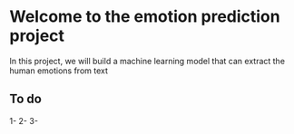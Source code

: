 # Welcome to the emotion prediction project

In this project, we will build a machine learning model that can extract the human emotions from text

## To do

1-
2-
3-

